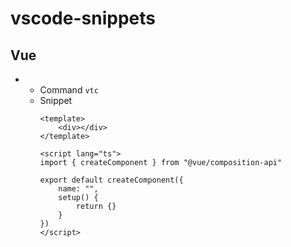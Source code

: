 # vscode-snippets

## Vue
- 
  - Command `vtc`
  - Snippet
    ```vue
    <template>
        <div></div>
    </template>

    <script lang="ts">
    import { createComponent } from "@vue/composition-api"

    export default createComponent({
        name: "",
        setup() {
            return {}
        }
    })
    </script>
    ```
